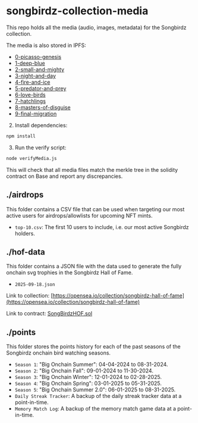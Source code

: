 # songbirdz-collection-media

This repo holds all the media (audio, images, metadata) for the Songbirdz collection.

The media is also stored in IPFS:
- [0-picasso-genesis](https://gateway.lighthouse.storage/ipfs/bafybeia473yopibtibi5zmw7jdc5b7wus65vdhlfmjo4w3wtup4in6wx4y)
- [1-deep-blue](https://gateway.lighthouse.storage/ipfs/bafybeicp54cdtogn4tbtxxrpof5oi7pgjkt63n63arf45db55ckpo2awhe)
- [2-small-and-mighty](https://gateway.lighthouse.storage/ipfs/bafybeieq52obxbsw2fyxqk3u76bvkzv47oeox2dshl74ua65svgo4iaxtm)
- [3-night-and-day](https://gateway.lighthouse.storage/ipfs/bafybeicskvnce4dcw3qcs352yr2dmi656vwafimm2olybkdicozkylveza)
- [4-fire-and-ice](https://gateway.lighthouse.storage/ipfs/bafybeihzpowaivvuxvqmah3auusozc5afeiyfdhmdp5iefsbb3leimm3ge)
- [5-predator-and-prey](https://gateway.lighthouse.storage/ipfs/bafybeicwqk2bcgpfojh63o4txc5jezkj6oobqcmnu6he5uueh26lfd7w6u)
- [6-love-birds](https://gateway.lighthouse.storage/ipfs/bafybeibeegccbcxn3ofyor7yn6poodfc3tu2vhd3v6dtpxoqav4n33j5uq)
- [7-hatchlings](https://gateway.lighthouse.storage/ipfs/bafybeiecvcrprcqhssunvhwadcg7eztqlnxwek7czsvnkezozqyoz6mydm)
- [8-masters-of-disguise](https://gateway.lighthouse.storage/ipfs/bafybeigrv7kzq352xto7eptiowppuan2gmqr4tdlg37qf2lpuijbfluv3u)
- [9-final-migration](https://gateway.lighthouse.storage/ipfs/bafybeigfrszayz7aqg2oeze7l6qii5inq3npu25n3hzngiqsjsqkwk2ayq)

2. Install dependencies:
```bash
npm install
```

3. Run the verify script:
```bash
node verifyMedia.js
```

This will check that all media files match the merkle tree in the solidity contract on Base and report any discrepancies.

## ./airdrops

This folder contains a CSV file that can be used when targeting our most active users for airdrops/allowlists for upcoming NFT mints.

- `top-10.csv`: The first 10 users to include, i.e. our most active Songbirdz holders.

## ./hof-data

This folder contains a JSON file with the data used to generate the fully onchain svg trophies in the Songbirdz Hall of Fame.

- `2025-09-18.json`

Link to collection: [https://opensea.io/collection/songbirdz-hall-of-fame](https://opensea.io/collection/songbirdz-hall-of-fame)

Link to contract: [SongBirdzHOF.sol](https://github.com/dry-tortuga/songbirdz-collection-backend/blob/main/contracts/SongBirdzHOF.sol)

## ./points

This folder stores the points history for each of the past seasons of the Songbirdz onchain bird watching seasons.

- `Season 1`: "Big Onchain Summer": 04-04-2024 to 08-31-2024.
- `Season 2`: "Big Onchain Fall": 09-01-2024 to 11-30-2024.
- `Season 3`: "Big Onchain Winter": 12-01-2024 to 02-28-2025.
- `Season 4`: "Big Onchain Spring": 03-01-2025 to 05-31-2025.
- `Season 5`: "Big Onchain Summer 2.0": 06-01-2025 to 08-31-2025.
- `Daily Streak Tracker`: A backup of the daily streak tracker data at a point-in-time.
- `Memory Match Log`: A backup of the memory match game data at a point-in-time.

